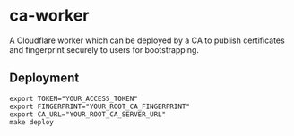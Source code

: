 # ca-worker
A Cloudflare worker which can be deployed by a CA to publish certificates and fingerprint securely to users for bootstrapping.


## Deployment

```
export TOKEN="YOUR_ACCESS_TOKEN"
export FINGERPRINT="YOUR_ROOT_CA_FINGERPRINT"
export CA_URL="YOUR_ROOT_CA_SERVER_URL"
make deploy
```